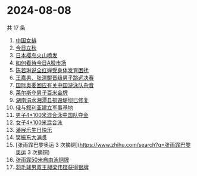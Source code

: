 # 2024-08-08

共 17 条

<!-- BEGIN ZHIHUSEARCH -->
<!-- 最后更新时间 Thu Aug 08 2024 05:08:35 GMT+0800 (China Standard Time) -->
1. [中国女排](https://www.zhihu.com/search?q=中国女排)
1. [今日立秋](https://www.zhihu.com/search?q=今日立秋)
1. [日本樱岛火山喷发](https://www.zhihu.com/search?q=日本樱岛火山喷发)
1. [如何看待今日A股市场](https://www.zhihu.com/search?q=如何看待今日A股市场)
1. [陈若琳说全红婵受身体发育困扰](https://www.zhihu.com/search?q=陈若琳说全红婵受身体发育困扰)
1. [王嘉男、张溟鲲晋级男子跳远决赛](https://www.zhihu.com/search?q=王嘉男、张溟鲲晋级男子跳远决赛)
1. [国际奥委回应有关中国游泳队杂音](https://www.zhihu.com/search?q=国际奥委回应有关中国游泳队杂音)
1. [莱尔斯夺男子百米金牌](https://www.zhihu.com/search?q=莱尔斯夺男子百米金牌)
1. [湖南涓水湘潭县损毁堤坝已修复](https://www.zhihu.com/search?q=湖南涓水湘潭县损毁堤坝已修复)
1. [俄与叙利亚建立军事基地](https://www.zhihu.com/search?q=俄与叙利亚建立军事基地)
1. [男子4*100米混合泳中国队夺金](https://www.zhihu.com/search?q=男子4*100米混合泳中国队夺金)
1. [女子4*100米混合泳](https://www.zhihu.com/search?q=女子4*100米混合泳)
1. [潘展乐生日快乐](https://www.zhihu.com/search?q=潘展乐生日快乐)
1. [樊振东大满贯](https://www.zhihu.com/search?q=樊振东大满贯)
1. [张雨霏巴黎奥运 3 次摘铜](https://www.zhihu.com/search?q=张雨霏巴黎奥运 3 次摘铜)
1. [张雨霏50米自由泳铜牌](https://www.zhihu.com/search?q=张雨霏50米自由泳铜牌)
1. [羽毛球男双王昶梁伟铿获得银牌](https://www.zhihu.com/search?q=羽毛球男双王昶梁伟铿获得银牌)
<!-- END ZHIHUSEARCH -->
